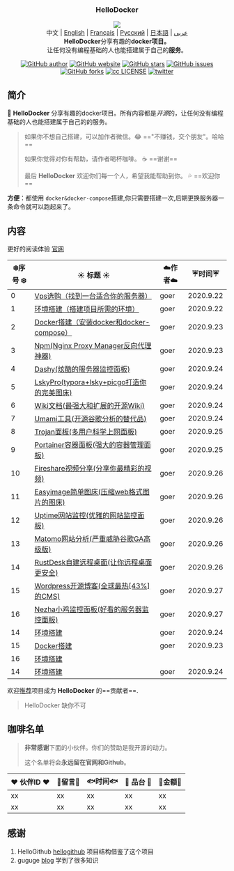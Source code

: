 <h3 align="center">
    HelloDocker
</h3>

<p align="center">
  <img src="https://lypro.gggggu.com/i/2022/09/21/632aa69e504d3.png"/>
  <br>中文 | <a href="README_en.md">English</a> | <a href="README_fr.md">Français</a> | <a href="README_ru.md">Русский</a> | <a href="README_jp.md">日本語</a> | <a href="README_ar.md">عربي</a>
  <br><strong>HelloDocker</strong>分享有趣的<b>docker项目。</b><br>让任何没有编程基础的人也能搭建属于自己的<b>服务</b>。
</p>

<p align="center">
  <a href="https://github.com/vgoer/HelloDocker"><img src="https://img.shields.io/badge/作者-goer-orange" alt="GitHub author"></a>
    <a href="https://github.com/vgoer/HelloDocker"><img src="https://img.shields.io/badge/%E5%AE%98%E7%BD%91-halo-yellowgreen" alt="GitHub website"></a>
  <a href="https://github.com/vgoer/HelloDocker"><img src="https://img.shields.io/github/stars/vgoer/HelloDocker?style=plastic&logo=appveyor" alt="GitHub stars"></a>
  <a href="https://github.com/vgoer/HelloDocker/issues"><img src="https://img.shields.io/github/issues/vgoer/HelloDocker" alt="GitHub issues"></a>
  <a href="https://img.shields.io/github/forks"><img src="https://img.shields.io/github/forks/vgoer/HelloDocker" alt="GitHub forks"></a>
    <a href="https://github.com/vgoer/HelloDocker/blob/master/LICENSE"><img src="https://img.shields.io/github/license/vgoer/HelloDocker" alt="cc LICENSE"></a>
        <a href="https://twitter.com/GoerJack?style=social&logo=appveyor"><img src="https://img.shields.io/twitter/url?url=https%3A%2F%2Fgithub.com%2Fvgoer%2FHelloDocker%2F
" alt="twitter"></a>
</p>

## 简介

:jack_o_lantern: **HelloDocker** 分享有趣的docker项目。所有内容都是<i>开源</i>的，让任何没有编程基础的人也能搭建属于自己的的服务。   

>  如果你不想自己搭建，可以加作者微信。:joy:   =="不赚钱，交个朋友"。哈哈== 
> 
>  如果你觉得对你有帮助，请作者喝杯咖啡。 :coffee:   ==谢谢==
>
>  最后 **HelloDocker** 欢迎你们每一个人，希望我能帮助到你。  :sweat_drops:   ==欢迎你==

**方便**：都使用 `docker&docker-compose`搭建,你只需要搭建一次,后期更换服务器一条命令就可以跑起来了。



## 内容
更好的阅读体验 [官网](https://halo.gggggu.com/)


| :snowflake:序号 :snowflake: | :sunny: 标题 :sunny: | :cloud:作者:cloud: | :umbrella:时间:umbrella: |
| ------ | ------- | ----- | ------------ |
| 0 | [Vps选购（找到一台适合你的服务器）](./project/000.Vps选购.md) | goer | 2020.9.22 |
| 1                           | [环境搭建（搭建项目所需的环境）](./project/001.基础环境.md) | goer               | 2020.9.22                |
| 2                           | [Docker搭建（安装docker和docker-compose）](./project/002.Docker搭建.md) | goer               | 2020.9.23                |
| 3 | [Npm(Nginx Proxy Manager反向代理神器)](./project/004.Dashy炫酷监控面板.md) | goer | 2020.9.23 |
| 4 | [Dashy(炫酷的服务器监控面板)](./project/004.Dashy炫酷监控面板.md) | goer | 2020.9.24 |
| 5 | [LskyPro(typora+lsky+picgo打造你的完美图床)](./project/005.LskyPro图床.md) | goer | 2020.9.24 |
| 6 | [Wiki文档(最强大和扩展的开源Wiki)](./project/006.Wiki文档.md) | goer | 2020.9.24 |
| 7 | [Umami工具(开源谷歌分析的替代品)](./project/007.Umami工具.md) | goer | 2020.9.24 |
| 8 | [Trojan面板(多用户科学上网面板)](./project/008.Trojan面板.md) | goer | 2020.9.25 |
| 9 | [Portainer容器面板(强大的容器管理面板)](./project/009.Portainer面板.md) | goer | 2020.9.25 |
| 10 | [Fireshare视频分享(分享你最精彩的视频)](./project/010.Fireshare视频分享.md) | goer | 2020.9.26 |
| 11 | [Easyimage简单图床(压缩web格式图片的图床)](./project/002.Docker搭建.md) | goer | 2020.9.26 |
| 12 | [Uptime网站监控(优雅的网站监控面板)](./project/012.Uptime网站监控.md) | goer | 2020.9.26 |
| 13 | [Matomo网站分析(严重威胁谷歌GA高级版)](./project/013.Matomo谷歌分析.md) | goer | 2020.9.26 |
| 14 | [RustDesk自建远程桌面(让你远程桌面更安全)](./project/001.基础环境.md) | goer | 2020.9.26 |
| 15 | [Wordpress开源博客(全球最热[43%]的CMS)](./project/015.Wordpress开源博客.md) | goer | 2020.9.27 |
| 16 | [Nezha小鸡监控面板(好看的服务器监控面板)](./project/016.Nezha服务器监控面板.md) | goer | 2020.9.27 |
| 14 | [环境搭建](./project/001.基础环境.md) | goer | 2020.9.24 |
| 15 | [Docker搭建](./project/002.Docker搭建.md) | goer | 2020.9.23 |
| 16 | [环境搭建](./project/001.基础环境.md) |  |  |
| 14 | [环境搭建](./project/001.基础环境.md) | goer | 2020.9.24 |



欢迎[推荐](https://github.com/vgoer/HelloDocker/issues/new)项目成为 **HelloDocker** 的==贡献者==.

> HelloDocker 缺你不可



## 咖啡名单
> **非常感谢**下面的小伙伴。你们的赞助是我开源的动力。
>
> 这个名单将会**永远留在官网和Github**。


|  :heart: 伙伴ID  :heart: | :tiger:留言:tiger: | :fish:时间:fish: | :flags: 品台 :flags: | :ghost:金额:ghost: | 
| ------- | ----- | ------------ | ------ | ------ |
| xx | xx | xx | xx  |  xx |
| xx | xx | xx | xx  |  xx |



## 感谢

1. HelloGithub [hellogithub](https://hellogithub.com/) 项目结构借鉴了这个项目
2. guguge [blog](https://blog.laoda.de/)  学到了很多知识
